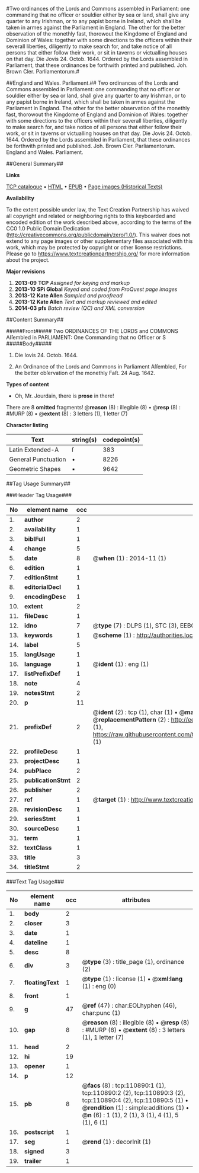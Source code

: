 #Two ordinances of the Lords and Commons assembled in Parliament: one commanding that no officer or souldier either by sea or land, shall give any quarter to any Irishman, or to any papist borne in Ireland, which shall be taken in armes against the Parliament in England. The other for the better observation of the monethly fast, thorowout the Kingdome of England and Dominion of Wales: together with some directions to the officers within their severall liberties, diligently to make search for, and take notice of all persons that either follow their work, or sit in taverns or victualling houses on that day. Die Jovis 24. Octob. 1644. Ordered by the Lords assembled in Parliament, that these ordinances be forthwith printed and published. Joh. Brown Cler. Parliamentorum.#

##England and Wales. Parliament.##
Two ordinances of the Lords and Commons assembled in Parliament: one commanding that no officer or souldier either by sea or land, shall give any quarter to any Irishman, or to any papist borne in Ireland, which shall be taken in armes against the Parliament in England. The other for the better observation of the monethly fast, thorowout the Kingdome of England and Dominion of Wales: together with some directions to the officers within their severall liberties, diligently to make search for, and take notice of all persons that either follow their work, or sit in taverns or victualling houses on that day. Die Jovis 24. Octob. 1644. Ordered by the Lords assembled in Parliament, that these ordinances be forthwith printed and published. Joh. Brown Cler. Parliamentorum.
England and Wales. Parliament.

##General Summary##

**Links**

[TCP catalogue](http://www.ota.ox.ac.uk/tcp/)  • 
[HTML](http://tei.it.ox.ac.uk/tcp/Texts-HTML/free/A83/A83551.html)  • 
[EPUB](http://tei.it.ox.ac.uk/tcp/Texts-EPUB/free/A83/A83551.epub) • 
[Page images (Historical Texts)](https://historicaltexts.jisc.ac.uk/eebo-99858831e)

**Availability**

To the extent possible under law, the Text Creation Partnership has waived all copyright and related or neighboring rights to this keyboarded and encoded edition of the work described above, according to the terms of the CC0 1.0 Public Domain Dedication (http://creativecommons.org/publicdomain/zero/1.0/). This waiver does not extend to any page images or other supplementary files associated with this work, which may be protected by copyright or other license restrictions. Please go to https://www.textcreationpartnership.org/ for more information about the project.

**Major revisions**

1. __2013-09__ __TCP__ *Assigned for keying and markup*
1. __2013-10__ __SPi Global__ *Keyed and coded from ProQuest page images*
1. __2013-12__ __Kate Allen__ *Sampled and proofread*
1. __2013-12__ __Kate Allen__ *Text and markup reviewed and edited*
1. __2014-03__ __pfs__ *Batch review (QC) and XML conversion*

##Content Summary##

#####Front#####
Two ORDINANCES OF THE LORDS and COMMONS Aſſembled in PARLIAMENT: One Commanding that no Officer or S
#####Body#####

1. Die Iovis 24. Octob. 1644.

1. An Ordinance of the Lords and Commons in Parliament Aſſembled, For the better obſervation of the monethly Faſt. 24 Aug. 1642.

**Types of content**

  * Oh, Mr. Jourdain, there is **prose** in there!

There are 8 **omitted** fragments! 
 @__reason__ (8) : illegible (8)  •  @__resp__ (8) : #MURP (8)  •  @__extent__ (8) : 3 letters (1), 1 letter (7)

**Character listing**


|Text|string(s)|codepoint(s)|
|---|---|---|
|Latin Extended-A|ſ|383|
|General Punctuation|•|8226|
|Geometric Shapes|▪|9642|

##Tag Usage Summary##

###Header Tag Usage###

|No|element name|occ|attributes|
|---|---|---|---|
|1.|__author__|2||
|2.|__availability__|1||
|3.|__biblFull__|1||
|4.|__change__|5||
|5.|__date__|8| @__when__ (1) : 2014-11 (1)|
|6.|__edition__|1||
|7.|__editionStmt__|1||
|8.|__editorialDecl__|1||
|9.|__encodingDesc__|1||
|10.|__extent__|2||
|11.|__fileDesc__|1||
|12.|__idno__|7| @__type__ (7) : DLPS (1), STC (3), EEBO-CITATION (1), PROQUEST (1), VID (1)|
|13.|__keywords__|1| @__scheme__ (1) : http://authorities.loc.gov/ (1)|
|14.|__label__|5||
|15.|__langUsage__|1||
|16.|__language__|1| @__ident__ (1) : eng (1)|
|17.|__listPrefixDef__|1||
|18.|__note__|4||
|19.|__notesStmt__|2||
|20.|__p__|11||
|21.|__prefixDef__|2| @__ident__ (2) : tcp (1), char (1)  •  @__matchPattern__ (2) : ([0-9\-]+):([0-9IVX]+) (1), (.+) (1)  •  @__replacementPattern__ (2) : http://eebo.chadwyck.com/downloadtiff?vid=$1&page=$2 (1), https://raw.githubusercontent.com/textcreationpartnership/Texts/master/tcpchars.xml#$1 (1)|
|22.|__profileDesc__|1||
|23.|__projectDesc__|1||
|24.|__pubPlace__|2||
|25.|__publicationStmt__|2||
|26.|__publisher__|2||
|27.|__ref__|1| @__target__ (1) : http://www.textcreationpartnership.org/docs/. (1)|
|28.|__revisionDesc__|1||
|29.|__seriesStmt__|1||
|30.|__sourceDesc__|1||
|31.|__term__|1||
|32.|__textClass__|1||
|33.|__title__|3||
|34.|__titleStmt__|2||


###Text Tag Usage###

|No|element name|occ|attributes|
|---|---|---|---|
|1.|__body__|2||
|2.|__closer__|3||
|3.|__date__|1||
|4.|__dateline__|1||
|5.|__desc__|8||
|6.|__div__|3| @__type__ (3) : title_page (1), ordinance (2)|
|7.|__floatingText__|1| @__type__ (1) : license (1)  •  @__xml:lang__ (1) : eng (0)|
|8.|__front__|1||
|9.|__g__|47| @__ref__ (47) : char:EOLhyphen (46), char:punc (1)|
|10.|__gap__|8| @__reason__ (8) : illegible (8)  •  @__resp__ (8) : #MURP (8)  •  @__extent__ (8) : 3 letters (1), 1 letter (7)|
|11.|__head__|2||
|12.|__hi__|19||
|13.|__opener__|1||
|14.|__p__|12||
|15.|__pb__|8| @__facs__ (8) : tcp:110890:1 (1), tcp:110890:2 (2), tcp:110890:3 (2), tcp:110890:4 (2), tcp:110890:5 (1)  •  @__rendition__ (1) : simple:additions (1)  •  @__n__ (6) : 1 (1), 2 (1), 3 (1), 4 (1), 5 (1), 6 (1)|
|16.|__postscript__|1||
|17.|__seg__|1| @__rend__ (1) : decorInit (1)|
|18.|__signed__|3||
|19.|__trailer__|1||
